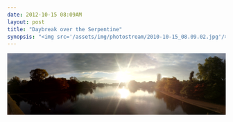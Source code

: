 ```yaml
---
date: 2012-10-15 08:09AM
layout: post
title: "Daybreak over the Serpentine"
synopsis: "<img src='/assets/img/photostream/2010-10-15_08.09.02.jpg'/>"
---
```


<a href='/assets/img/photostream/2010-10-15_08.09.02.jpg' target='_blank'><img src='/assets/img/photostream/2010-10-15_08.09.02.jpg'/></a>
